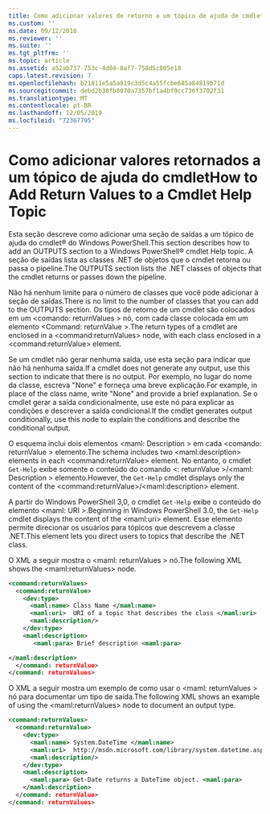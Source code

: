 ```yaml
---
title: Como adicionar valores de retorno a um tópico de ajuda de cmdlet | Microsoft Docs
ms.custom: ''
ms.date: 09/12/2016
ms.reviewer: ''
ms.suite: ''
ms.tgt_pltfrm: ''
ms.topic: article
ms.assetid: a52ab737-753c-4d04-8af7-758d5c805e18
caps.latest.revision: 7
ms.openlocfilehash: b21811e5a5a819c3d5c4a55fcbe685a84819b71d
ms.sourcegitcommit: debd2b38fb8070a7357bf1a4bf9cc736f3702f31
ms.translationtype: MT
ms.contentlocale: pt-BR
ms.lasthandoff: 12/05/2019
ms.locfileid: "72367795"
---
```

# <a name="how-to-add-return-values-to-a-cmdlet-help-topic"></a><span data-ttu-id="57af6-102">Como adicionar valores retornados a um tópico de ajuda do cmdlet</span><span class="sxs-lookup"><span data-stu-id="57af6-102">How to Add Return Values to a Cmdlet Help Topic</span></span>

<span data-ttu-id="57af6-103">Esta seção descreve como adicionar uma seção de saídas a um tópico de ajuda do cmdlet® do Windows PowerShell.</span><span class="sxs-lookup"><span data-stu-id="57af6-103">This section describes how to add an OUTPUTS section to a Windows PowerShell® cmdlet Help topic.</span></span> <span data-ttu-id="57af6-104">A seção de saídas lista as classes .NET de objetos que o cmdlet retorna ou passa o pipeline.</span><span class="sxs-lookup"><span data-stu-id="57af6-104">The OUTPUTS section lists the .NET classes of objects that the cmdlet returns or passes down the pipeline.</span></span>

<span data-ttu-id="57af6-105">Não há nenhum limite para o número de classes que você pode adicionar à seção de saídas.</span><span class="sxs-lookup"><span data-stu-id="57af6-105">There is no limit to the number of classes that you can add to the OUTPUTS section.</span></span> <span data-ttu-id="57af6-106">Os tipos de retorno de um cmdlet são colocados em um \<comando: returnValues > nó, com cada classe colocada em um elemento \<Command: returnValue >.</span><span class="sxs-lookup"><span data-stu-id="57af6-106">The return types of a cmdlet are enclosed in a \<command:returnValues> node, with each class enclosed in a \<command:returnValue> element.</span></span>

<span data-ttu-id="57af6-107">Se um cmdlet não gerar nenhuma saída, use esta seção para indicar que não há nenhuma saída.</span><span class="sxs-lookup"><span data-stu-id="57af6-107">If a cmdlet does not generate any output, use this section to indicate that there is no output.</span></span> <span data-ttu-id="57af6-108">Por exemplo, no lugar do nome da classe, escreva "None" e forneça uma breve explicação.</span><span class="sxs-lookup"><span data-stu-id="57af6-108">For example, in place of the class name, write "None" and provide a brief explanation.</span></span> <span data-ttu-id="57af6-109">Se o cmdlet gerar a saída condicionalmente, use este nó para explicar as condições e descrever a saída condicional.</span><span class="sxs-lookup"><span data-stu-id="57af6-109">If the cmdlet generates output conditionally, use this node to explain the conditions and describe the conditional output.</span></span>

<span data-ttu-id="57af6-110">O esquema inclui dois elementos \<maml: Description > em cada \<comando: returnValue > elemento.</span><span class="sxs-lookup"><span data-stu-id="57af6-110">The schema includes two \<maml:description> elements in each \<command:returnValue> element.</span></span> <span data-ttu-id="57af6-111">No entanto, o cmdlet `Get-Help` exibe somente o conteúdo do comando \<: returnValue >/\<maml: Description > elemento.</span><span class="sxs-lookup"><span data-stu-id="57af6-111">However, the `Get-Help` cmdlet displays only the content of the \<command:returnValue>/\<maml:description> element.</span></span>

<span data-ttu-id="57af6-112">A partir do Windows PowerShell 3,0, o cmdlet `Get-Help` exibe o conteúdo do elemento \<maml: URI >.</span><span class="sxs-lookup"><span data-stu-id="57af6-112">Beginning in Windows PowerShell 3.0, the `Get-Help` cmdlet displays the content of the \<maml:uri> element.</span></span> <span data-ttu-id="57af6-113">Esse elemento permite direcionar os usuários para tópicos que descrevem a classe .NET.</span><span class="sxs-lookup"><span data-stu-id="57af6-113">This element lets you direct users to topics that describe the .NET class.</span></span>

<span data-ttu-id="57af6-114">O XML a seguir mostra o \<maml: returnValues > nó.</span><span class="sxs-lookup"><span data-stu-id="57af6-114">The following XML shows the \<maml:returnValues> node.</span></span>

```xml
<command:returnValues>
  <command:returnValue>
    <dev:type>
      <maml:name> Class Name </maml:name>
      <maml:uri>  URI of a topic that describes the class </maml:uri>
      <maml:description/>
    </dev:type>
    <maml:description>
       <maml:para> Brief description <maml:para>

</maml:description>
  </command: returnValue>
</command: returnValues>
```

<span data-ttu-id="57af6-115">O XML a seguir mostra um exemplo de como usar o \<maml: returnValues > nó para documentar um tipo de saída.</span><span class="sxs-lookup"><span data-stu-id="57af6-115">The following XML shows an example of using the \<maml:returnValues> node to document an output type.</span></span>

```xml
<command:returnValues>
  <command:returnValue>
    <dev:type>
      <maml:name> System.DateTime </maml:name>
      <maml:uri>  http://msdn.microsoft.com/library/system.datetime.aspx </maml:uri>
      <maml:description/>
    </dev:type>
    <maml:description>
      <maml:para> Get-Date returns a DateTime object. <maml:para>
    </maml:description>
  </command: returnValue>
</command: returnValues>
```



